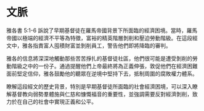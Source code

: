 # 文脈

雅各書 5:1-6 訴說了早期基督徒在羅馬帝國背景下所面臨的經濟困境。當時，羅馬帝國以極端的經濟不平等為特徵，富裕的精英階層剝削和壓迫勞動階級。在這段經文中，雅各指責富人囤積財富並剝削員工，警告他們即將降臨的審判。

雅各的信息將深深地觸動那些苦苦掙扎的基督徒社區，他們很可能是遭受剝削的勞動階級之中的一份子。通過提醒他們上帝最終將為正義伸張，敦促他們在經濟困難面前堅定信仰，雅各鼓勵他的聽眾在逆境中堅持下去，抵制周圍的腐敗權力體系。

瞭解這段經文的歷史背景，特別是早期基督徒所面臨的社會經濟困境，可以深入瞭解基督教向弱勢羣體施與仁慈和慷慨福音的重要性，並強調需要反對經濟剝削，致力於在自己的社會中實現正義和公平。